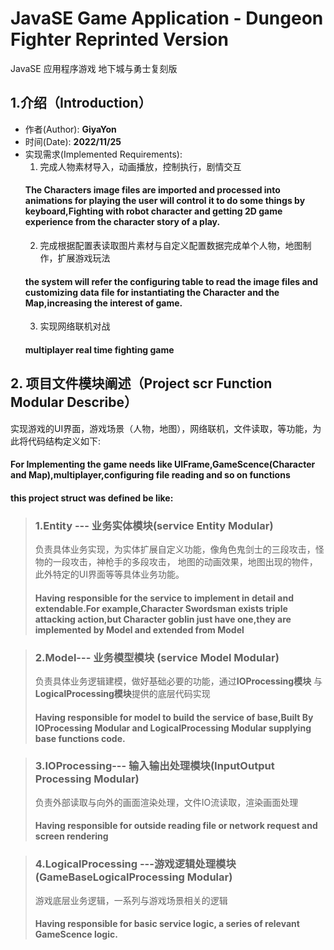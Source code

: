 # JavaSE Game Application - Dungeon Fighter Reprinted Version
JavaSE 应用程序游戏 地下城与勇士复刻版
## 1.介绍（Introduction）
* 作者(Author): **GiyaYon** 
* 时间(Date): **2022/11/25**
* 实现需求(Implemented Requirements):
  1. 完成人物素材导入，动画播放，控制执行，剧情交互
  #### The Characters image files are imported and processed into animations for playing the user will control it to do some things by keyboard,Fighting with robot character and getting 2D game experience from the character story of a play.
  2. 完成根据配置表读取图片素材与自定义配置数据完成单个人物，地图制作，扩展游戏玩法
  #### the system will refer the configuring table to read the image files and customizing data file for instantiating the Character and the Map,increasing the interest of game.
  3. 实现网络联机对战
  #### multiplayer real time fighting game
 

## 2. 项目文件模块阐述（Project scr Function Modular Describe）

实现游戏的UI界面，游戏场景（人物，地图），网络联机，文件读取，等功能，为此将代码结构定义如下:
<br>
#### For Implementing the game needs like UIFrame,GameScence(Character and Map),multiplayer,configuring file reading and so on functions
#### this project struct was defined be like:
>### 1.Entity --- 业务实体模块(service Entity Modular)
>负责具体业务实现，为实体扩展自定义功能，像角色鬼剑士的三段攻击，怪物的一段攻击，神枪手的多段攻击，
地图的动画效果，地图出现的物件，此外特定的UI界面等等具体业务功能。
> #### Having responsible for the service to implement in detail and extendable.For example,Character Swordsman exists triple attacking action,but Character goblin just have one,they are implemented by Model and extended from Model
>

>### 2.Model--- 业务模型模块 (service Model Modular)
>负责具体业务逻辑建模，做好基础必要的功能，通过**IOProcessing模块** 与 **LogicalProcessing模块**提供的底层代码实现
> #### Having responsible for model to build the service of base,Built By IOProcessing Modular and LogicalProcessing Modular supplying base functions code.

>### 3.IOProcessing--- 输入输出处理模块(InputOutput Processing Modular)
>负责外部读取与向外的画面渲染处理，文件IO流读取，渲染画面处理
> #### Having responsible for outside reading file or network request and screen rendering

>### 4.LogicalProcessing ---游戏逻辑处理模块(GameBaseLogicalProcessing Modular)
>游戏底层业务逻辑，一系列与游戏场景相关的逻辑
> #### Having responsible for basic service logic, a series of  relevant GameScence logic.
